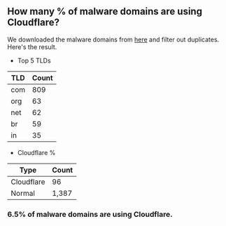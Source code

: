 ## How many % of malware domains are using Cloudflare?


We downloaded the malware domains from [here](https://urlhaus.abuse.ch) and filter out duplicates.
Here's the result.


[//]: # (start replacement)


- Top 5 TLDs

| TLD | Count |
| --- | --- |
| com | 809 |
| org | 63 |
| net | 62 |
| br | 59 |
| in | 35 |


- Cloudflare %

| Type | Count |
| --- | --- |
| Cloudflare | 96 |
| Normal | 1,387 |


### 6.5% of malware domains are using Cloudflare.